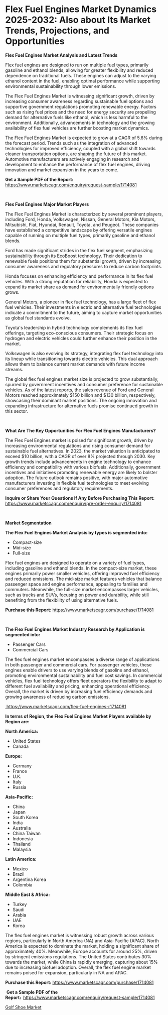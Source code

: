 <p><h1>Flex Fuel Engines Market Dynamics 2025-2032: Also about Its Market Trends, Projections, and Opportunities</h1></p><p><strong>Flex Fuel Engines Market Analysis and Latest Trends</strong></p>
<p><p>Flex fuel engines are designed to run on multiple fuel types, primarily gasoline and ethanol blends, allowing for greater flexibility and reduced dependence on traditional fuels. These engines can adjust to the varying ethanol content in the fuel, enabling optimal performance while supporting environmental sustainability through lower emissions.</p><p>The Flex Fuel Engines Market is witnessing significant growth, driven by increasing consumer awareness regarding sustainable fuel options and supportive government regulations promoting renewable energy. Factors such as rising fuel prices and the need for energy security are propelling demand for alternative fuels like ethanol, which is less harmful to the environment. Additionally, advancements in technology and the growing availability of flex fuel vehicles are further boosting market dynamics.</p><p>The Flex Fuel Engines Market is expected to grow at a CAGR of 5.6% during the forecast period. Trends such as the integration of advanced technologies for improved efficiency, coupled with a global shift towards cleaner transportation options, are shaping the future of this market. Automotive manufacturers are actively engaging in research and development to enhance the performance of flex fuel engines, driving innovation and market expansion in the years to come.</p></p>
<p><strong>Get a Sample PDF of the Report:&nbsp;</strong> <a href="https://www.marketscagr.com/enquiry/request-sample/1714081?utm_campaign=3039&utm_medium=2&utm_source=Github&utm_content=ia&utm_term=28032025&utm_id=flex-fuel-engines">https://www.marketscagr.com/enquiry/request-sample/1714081</a></p>
<p>&nbsp;</p>
<p><strong>Flex Fuel Engines Major Market Players</strong></p>
<p><p>The Flex Fuel Engines Market is characterized by several prominent players, including Ford, Honda, Volkswagen, Nissan, General Motors, Kia Motors, Mitsubishi, Fiat, Hyundai, Renault, Toyota, and Peugeot. These companies have established a competitive landscape by offering versatile engines capable of running on multiple fuel types, primarily gasoline and ethanol blends.</p><p>Ford has made significant strides in the flex fuel segment, emphasizing sustainability through its EcoBoost technology. Their dedication to renewable fuels positions them for substantial growth, driven by increasing consumer awareness and regulatory pressures to reduce carbon footprints.</p><p>Honda focuses on enhancing efficiency and performance in its flex fuel vehicles. With a strong reputation for reliability, Honda is expected to expand its market share as demand for environmentally friendly options grows.</p><p>General Motors, a pioneer in flex fuel technology, has a large fleet of flex fuel vehicles. Their investments in electric and alternative fuel technologies indicate a commitment to the future, aiming to capture market opportunities as global fuel standards evolve.</p><p>Toyota's leadership in hybrid technology complements its flex fuel offerings, targeting eco-conscious consumers. Their strategic focus on hydrogen and electric vehicles could further enhance their position in the market.</p><p>Volkswagen is also evolving its strategy, integrating flex fuel technology into its lineup while transitioning towards electric vehicles. This dual approach allows them to balance current market demands with future income streams.</p><p>The global flex fuel engines market size is projected to grow substantially, spurred by government incentives and consumer preference for sustainable vehicles. As of the latest reports, the sales revenue of Ford and General Motors reached approximately $150 billion and $130 billion, respectively, showcasing their dominant market positions. The ongoing innovation and expanding infrastructure for alternative fuels promise continued growth in this sector.</p></p>
<p>&nbsp;</p>
<p><strong>What Are The Key Opportunities For Flex Fuel Engines Manufacturers?</strong></p>
<p><p>The Flex Fuel Engines market is poised for significant growth, driven by increasing environmental regulations and rising consumer demand for sustainable fuel alternatives. In 2023, the market valuation is anticipated to exceed $10 billion, with a CAGR of over 8% projected through 2030. Key growth trends include advancements in engine technology to enhance efficiency and compatibility with various biofuels. Additionally, government incentives and initiatives promoting renewable energy are likely to bolster adoption. The future outlook remains positive, with major automotive manufacturers investing in flexible fuel technologies to meet evolving consumer preferences and regulatory requirements.</p></p>
<p><strong>Inquire or Share Your Questions If Any Before Purchasing This Report:</strong> <a href="https://www.marketscagr.com/enquiry/pre-order-enquiry/1714081?utm_campaign=3039&utm_medium=2&utm_source=Github&utm_content=ia&utm_term=28032025&utm_id=flex-fuel-engines">https://www.marketscagr.com/enquiry/pre-order-enquiry/1714081</a></p>
<p>&nbsp;</p>
<p><strong>Market Segmentation</strong></p>
<p><strong>The Flex Fuel Engines Market Analysis by types is segmented into:</strong></p>
<p><ul><li>Compact-size</li><li>Mid-size</li><li>Full-size</li></ul></p>
<p><p>Flex fuel engines are designed to operate on a variety of fuel types, including gasoline and ethanol blends. In the compact-size market, these engines primarily power smaller vehicles, offering improved fuel efficiency and reduced emissions. The mid-size market features vehicles that balance passenger space and engine performance, appealing to families and commuters. Meanwhile, the full-size market encompasses larger vehicles, such as trucks and SUVs, focusing on power and durability, while still benefiting from the flexibility of using alternative fuels.</p></p>
<p><strong>Purchase this Report:&nbsp;</strong><a href="https://www.marketscagr.com/purchase/1714081?utm_campaign=3039&utm_medium=2&utm_source=Github&utm_content=ia&utm_term=28032025&utm_id=flex-fuel-engines">https://www.marketscagr.com/purchase/1714081</a></p>
<p>&nbsp;</p>
<p><strong>The Flex Fuel Engines Market Industry Research by Application is segmented into:</strong></p>
<p><ul><li>Passenger Cars</li><li>Commercial Cars</li></ul></p>
<p><p>The flex fuel engines market encompasses a diverse range of applications in both passenger and commercial cars. For passenger vehicles, these engines enable drivers to use varying blends of gasoline and ethanol, promoting environmental sustainability and fuel cost savings. In commercial vehicles, flex fuel technology offers fleet operators the flexibility to adapt to different fuel availability and pricing, enhancing operational efficiency. Overall, the market is driven by increasing fuel efficiency demands and growing awareness of reducing carbon emissions.</p></p>
<p><a href="https://www.marketscagr.com/flex-fuel-engines-r1714081?utm_campaign=3039&utm_medium=2&utm_source=Github&utm_content=ia&utm_term=28032025&utm_id=flex-fuel-engines">&nbsp;https://www.marketscagr.com/flex-fuel-engines-r1714081</a></p>
<p><strong>In terms of Region, the Flex Fuel Engines Market Players available by Region are:</strong></p>
<p>
    <p> <strong> North America: </strong>
        <ul>
            <li>United States</li>
            <li>Canada</li>
        </ul>
        </p> 
    <p> <strong> Europe: </strong>
        <ul>
            <li>Germany</li>
            <li>France</li>
            <li>U.K.</li>
            <li>Italy</li>
            <li>Russia</li>
        </ul>
        </p> 
    <p> <strong> Asia-Pacific: </strong>
        <ul>
            <li>China</li>
            <li>Japan</li>
            <li>South Korea</li>
            <li>India</li>
            <li>Australia</li>
            <li>China Taiwan</li>
            <li>Indonesia</li>
            <li>Thailand</li>
            <li>Malaysia</li>
        </ul>
        </p> 
    <p> <strong> Latin America: </strong>
        <ul>
            <li>Mexico</li>
            <li>Brazil</li>
            <li>Argentina Korea</li>
            <li>Colombia</li>
        </ul>
        </p> 
    <p> <strong> Middle East & Africa: </strong>
        <ul>
            <li>Turkey</li>
            <li>Saudi</li>
            <li>Arabia</li>
            <li>UAE</li>
            <li>Korea</li>
        </ul>
    </p>
    </p>
<p><p>The flex fuel engines market is witnessing robust growth across various regions, particularly in North America (NA) and Asia-Pacific (APAC). North America is expected to dominate the market, holding a significant share of approximately 40%. Meanwhile, Europe accounts for around 25%, driven by stringent emissions regulations. The United States contributes 30% towards the market, while China is rapidly emerging, capturing about 15% due to increasing biofuel adoption. Overall, the flex fuel engine market remains poised for expansion, particularly in NA and APAC.</p></p>
<p><strong>Purchase this Report: </strong><a href="https://www.marketscagr.com/purchase/1714081?utm_campaign=3039&utm_medium=2&utm_source=Github&utm_content=ia&utm_term=28032025&utm_id=flex-fuel-engines">https://www.marketscagr.com/purchase/1714081</a></p>
<p>&nbsp;<strong>Get a Sample PDF of the Report:&nbsp;&nbsp;</strong><a href="https://www.marketscagr.com/enquiry/request-sample/1714081?utm_campaign=3039&utm_medium=2&utm_source=Github&utm_content=ia&utm_term=28032025&utm_id=flex-fuel-engines">https://www.marketscagr.com/enquiry/request-sample/1714081</a></p>
<p><strong></strong></p>
<p><p><a href="https://github.com/xalatieusope/Market-Research-Report-List-1/blob/main/golf-shoe-market.md?utm_campaign=3039&utm_medium=2&utm_source=Github&utm_content=ia&utm_term=28032025&utm_id=flex-fuel-engines">Golf Shoe Market</a></p></p>